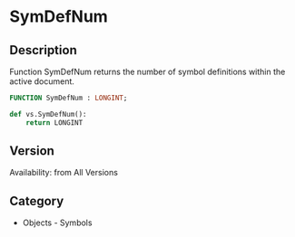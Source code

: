 # SymDefNum

## Description
Function SymDefNum returns the number of symbol definitions within the active document.

```pascal
FUNCTION SymDefNum : LONGINT;
```

```python
def vs.SymDefNum():
    return LONGINT
```

## Version
Availability: from All Versions

## Category
* Objects - Symbols

